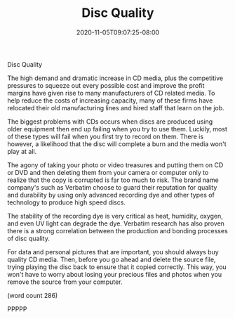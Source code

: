 ﻿---
title: "Disc Quality"
date: 2020-11-05T09:07:25-08:00
description: "CD duplication Tips for Web Success"
featured_image: "/images/CD duplication.jpg"
tags: ["CD duplication"]
---

Disc Quality

The high demand and dramatic increase in CD media, 
plus the competitive pressures to squeeze out
every possible cost and improve the profit margins
have given rise to many manufacturers of CD related
media.  To help reduce the costs of increasing
capacity, many of these firms have relocated their
old manufacturing lines and hired staff that learn
on the job.

The biggest problems with CDs occurs when discs are
produced using older equipment then end up failing
when you try to use them.  Luckily, most of these
types will fail when you first try to record on
them.  There is however, a likelihood that the disc
will complete a burn and the media won't play at
all.

The agony of taking your photo or video treasures
and putting them on CD or DVD and then deleting them
from your camera or computer only to realize that
the copy is corrupted is far too much to risk.  The
brand name company's such as Verbatim choose to
guard their reputation for quality and durability
by using only advanced recording dye and other
types of technology to produce high speed discs.

The stability of the recording dye is very critical
as heat, humidity, oxygen, and even UV light can
degrade the dye.  Verbatim research has also proven
there is a strong correlation between the production
and bonding processes of disc quality.

For data and personal pictures that are important,
you should always buy quality CD media.  Then, 
before you go ahead and delete the source file,
trying playing the disc back to ensure that it
copied correctly.  This way, you won't have to 
worry about losing your precious files and photos
when you remove the source from your computer.

(word count 286)

PPPPP
